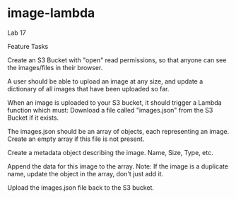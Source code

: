 # image-lambda
Lab 17

Feature Tasks

Create an S3 Bucket with "open" read permissions, so that anyone can see the images/files in their browser.

A user should be able to upload an image at any size, and update a dictionary of all images that have been uploaded so far.

When an image is uploaded to your S3 bucket, it should trigger a Lambda function which must:
Download a file called "images.json" from the S3 Bucket if it exists.

The images.json should be an array of objects, each representing an image. Create an empty array if this file is not present.

Create a metadata object describing the image.
Name, Size, Type, etc.

Append the data for this image to the array.
Note: If the image is a duplicate name, update the object in the array, don't just add it.

Upload the images.json file back to the S3 bucket.
